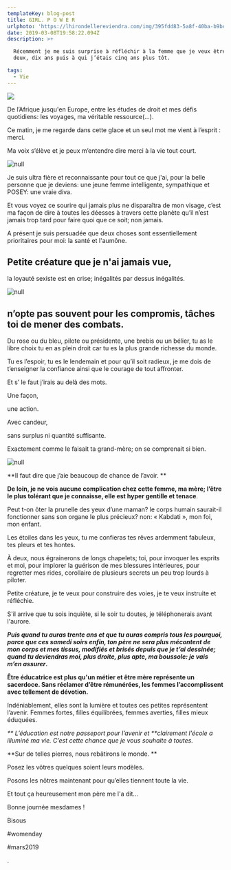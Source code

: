 ```yaml
---
templateKey: blog-post
title: GIRL. P O W E R
urlphoto: 'https://lhirondellereviendra.com/img/395fdd83-5a8f-40ba-b9be-2c0c447eb3b2.jpeg'
date: 2019-03-08T19:58:22.094Z
description: >+

  Récemment je me suis surprise à réfléchir à la femme que je veux être dans
  deux, dix ans puis à qui j’étais cinq ans plus tôt. 

tags:
  - Vie
---
```

![](/img/395fdd83-5a8f-40ba-b9be-2c0c447eb3b2.jpeg)

De l’Afrique jusqu'en Europe, entre les études de droit et mes défis quotidiens: les voyages, ma véritable ressource(...).

Ce matin, je me regarde dans cette glace et un seul mot me vient à l’esprit : merci.

Ma voix s’élève et je peux m’entendre dire merci à la vie tout court.

![null](/img/e89574a7-8235-4d04-b1de-4d57f8c24365.png)

Je suis ultra fière et reconnaissante pour tout ce que j'ai, pour la belle personne que je deviens: une jeune femme intelligente, sympathique et POSEY: une vraie diva.

Et vous voyez ce sourire qui jamais plus ne disparaîtra de mon visage, c’est ma façon de dire à toutes les déesses à travers cette planète qu’il n’est jamais trop tard pour faire quoi que ce soit; non jamais.

 A présent je suis persuadée que deux choses sont essentiellement prioritaires pour moi: la santé et l'aumône.

## Petite créature que je n'ai jamais vue, 

la loyauté sexiste est en crise; inégalités par dessus inégalités. 

![null](/img/243189d2-5216-4964-a039-b1e39982c9f4.jpeg)

## n’opte pas souvent pour les compromis, tâches toi de mener des combats.

Du rose ou du bleu, pilote ou présidente, une brebis ou un bélier, tu as le libre choix tu en as plein droit car tu es la plus grande richesse du monde. 

Tu es l’espoir, tu es le lendemain et pour qu’il soit radieux, je me dois de t’enseigner la confiance ainsi que le courage de tout affronter. 

Et s’ le faut j’irais au delà des mots.

Une façon,

une action. 

Avec candeur, 

sans surplus ni quantité suffisante.

Exactement comme le faisait ta grand-mère; on se comprenait si bien.

![null](/img/design-sans-titre.png)

**Il faut dire que j’aie beaucoup de chance de l’avoir. **

**De loin, je ne vois aucune complication chez cette femme, ma mère; l’être le plus tolérant que je connaisse, elle est hyper gentille et tenace**.

 Peut t-on ôter la prunelle des yeux d’une maman? le corps humain saurait-il fonctionner sans son organe le plus précieux? non: « Kabdati », mon foi, mon enfant.

Les étoiles dans les yeux, tu me confieras tes rêves ardemment fabuleux, tes pleurs et tes hontes.

 À deux, nous égrainerons de longs chapelets; toi, pour invoquer les esprits et moi, pour implorer la guérison de mes blessures intérieures, pour regretter mes rides, corollaire de plusieurs secrets un peu trop lourds à piloter.

Petite créature, je te veux pour construire des voies, je te veux instruite et réfléchie.

S'il arrive que tu sois inquiète, si le soir tu doutes, je téléphonerais avant l'aurore. 

**_Puis quand tu auras trente ans et que tu auras compris tous les pourquoi, parce que ces samedi soirs enfin, ton père ne sera plus mécontent de mon corps et mes tissus, modifiés et brisés depuis que je t’ai dessinée; quand tu deviendras moi, plus droite, plus apte, ma boussole: je vais m’en assurer_.**

**Être éducatrice est plus qu'un métier et être mère représente un sacerdoce. Sans réclamer d’être rémunérées, les femmes l’accomplissent avec tellement de dévotion.**

Indéniablement, elles sont la lumière et toutes ces petites représentent l’avenir.
 Femmes fortes, filles équilibrées, femmes averties, filles mieux éduquées. 

_**
L’éducation est notre passeport pour l’avenir et **clairement l'école a illuminé ma vie. C’est cette chance que je vous souhaite à toutes._

**Sur de telles pierres, nous rebâtirons le monde. **

Posez les vôtres quelques soient leurs modèles. 

Posons les nôtres maintenant pour qu’elles tiennent toute la vie.

Et tout ça heureusement mon père me l'a dit...

Bonne journée mesdames  !

Bisous

\#womenday

\#mars2019

.
